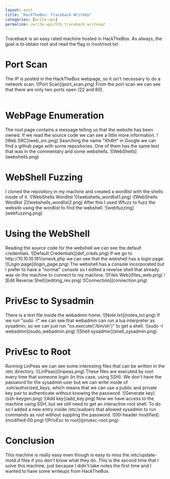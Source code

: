```yaml
---
layout: post
title: "HackTheBox: Traceback WriteUp"
categories: [write-ups]
permalink: /write-ups/htb_traceback_writeup/
---
```


Traceback is an easy rated machine hosted in HackTheBox. As always, the goal is to obtain root and read the flag in /root/root.txt
<h1>Port Scan</h1>
The IP is posted in the HackTheBox webpage, so it isn't necessary to do a network scan.
![Port Scan](port_scan.png)
From the port scan we can see that there are only two ports open (22 and 80).
<br><br>
<h1>WebPage Enumeration</h1>
The root page contains a message telling us that the website has been owned. If we read the source code we can see a little more information.
![Web SRC](web_src.png)
Searching the name "Xh4H" in Google we can find a github page with some repositories. One of them has the same text that was in the commentary and some webshells.
![WebShells](webshells.png)
<br>
<h1>WebShell Fuzzing</h1>
I cloned the repository in my machine and created a wordlist with the shells inside of it.
![WebShells Wordlist 1](webshells_wordlist1.png)
![WebShells Wordlist 2](webshells_wordlist2.png)
After this I used Wfuzz to fuzz the website using the wordlist to find the webshell.
![webfuzzing](webfuzzing.png)
<br>
<h1>Using the WebShell</h1>
Reading the source code for the webshell we can see the default credentials.
![Default Credentials](def_creds.png)
If we go to http://10.10.10.181/smevk.php we can see that the webshell has a login page.
![Login page](login_page.png)
The webshell has a console incorporated but I prefer to have a "normal" console so I edited a reverse shell that already was on the machine to connect to my machine.
![Files Web](files_web.png)
![Edit Reverse Shell](editing_rev.png)
![Connection](connection.png)
<br>
<h1>PrivEsc to Sysadmin</h1>
There is a text file inside the webadmin home.
![Note.txt](notes_txt.png)
If we run "sudo -l" we can see that webadmin can run a lua interpreter as sysadmin, so we can just run "os.execute('/bin/sh')" to get a shell.
![sudo -l webadmin](sudo_webadmin.png)
![Shell sysadmin](shell_sysadmin.png)
<h1>PrivEsc to Root</h1>
Running LinPeas we can see some interesting files that can be written in the /etc directory.
![LinPeas](linpeas.png)
These files are executed by root every time that someone login (in this case, using SSH). We don't have the password for the sysadmin user but we can write inside of .ssh/authorized_keys, which means that we can use a public and private key pair to authenticate without knowing the password.
![Generate key](ssh-keygen.png)
![Add key](add_key.png)
Now we have access to the machine using SSH, but we still need to get an interactive root shell. To do so I added a new entry inside /etc/sudoers that allowed sysadmin to run commands as root without suppling the password.
![00-header modified](modified-00.png)
![PrivEsc to root](privesc-root.png)
<br>
<h1>Conclusion</h1>
This machine is really easy even though is easy to miss the /etc/update-motd.d files if you don't know what they do. This is the second time that I solve this machine, just because I didn't take notes the first time and I wanted to have some writeups from HackTheBox.
